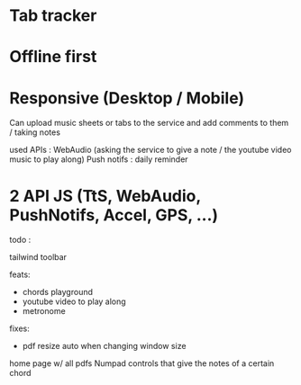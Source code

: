 # Tab tracker

# Offline first

# Responsive (Desktop / Mobile)

Can upload music sheets or tabs to the service and add comments to them / taking notes

used APIs : WebAudio (asking the service to give a note / the youtube video music to play along)
Push notifs : daily reminder

# 2 API JS (TtS, WebAudio, PushNotifs, Accel, GPS, ...)

todo :

tailwind toolbar

feats:

- chords playground
- youtube video to play along
- metronome

fixes:

- pdf resize auto when changing window size

home page w/ all pdfs
Numpad controls that give the notes of a certain chord
